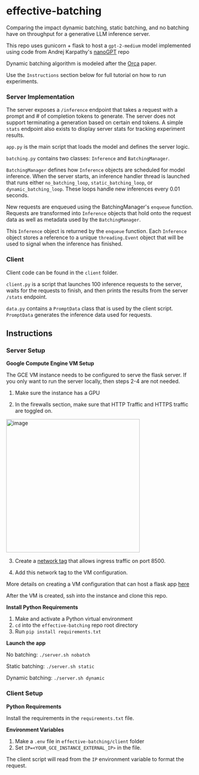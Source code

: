 # effective-batching
Comparing the impact dynamic batching, static batching, and no batching have on throughput for a generative LLM inference server.

This repo uses gunicorn + flask to host a ```gpt-2-medium``` model implemented using code from Andrej Karpathy's [nanoGPT](https://github.com/karpathy/nanoGPT/tree/master) repo

Dynamic batching algorithm is modeled after the [Orca](https://www.usenix.org/conference/osdi22/presentation/yu) paper.

Use the ```Instructions``` section below for full tutorial on how to run experiments.

### Server Implementation
The server exposes a ```/inference``` endpoint that takes a request with a prompt and # of completion tokens to generate. The server does not support terminating a generation based on certain end tokens. A simple ```stats``` endpoint also exists to display server stats for tracking experiment results.

```app.py``` is the main script that loads the model and defines the server logic. 

```batching.py``` contains two classes: ```Inference``` and ```BatchingManager```. 

```BatchingManager``` defines how ```Inference``` objects are scheduled for model inference. When the server starts, an inference handler thread is launched that runs either ```no_batching_loop```, ```static_batching_loop```, or ```dynamic_batching_loop```. These loops handle new inferences every 0.01 seconds.

New requests are enqueued using the BatchingManager's ```enqueue``` function. Requests are transformed into ```Inference``` objects that hold onto the request data as well as metadata used by the ```BatchingManager```. 

This ```Inference``` object is returned by the ```enqueue``` function. Each ```Inference``` object stores a reference to a unique ```threading.Event``` object that will be used to signal when the inference has finished.

### Client
Client code can be found in the ```client``` folder.

```client.py``` is a script that launches 100 inference requests to the server, waits for the requests to finish, and then prints the results from the server ```/stats``` endpoint.

```data.py``` contains a ```PromptData``` class that is used by the client script. ```PromptData``` generates the inference data used for requests.

## Instructions

### Server Setup

**Google Compute Engine VM Setup**

The GCE VM instance needs to be configured to serve the flask server. If you only want to run the server locally, then steps 2-4 are not needed.

1. Make sure the instance has a GPU

2. In the firewalls section, make sure that HTTP Traffic and HTTPS traffic are toggled on.

<img width="357" alt="image" src="https://github.com/lievan/effective-batching/assets/42917263/dfc9797d-9c9b-4d64-87d4-5592953d948e">

3. Create a [network tag](https://cloud.google.com/vpc/docs/add-remove-network-tags) that allows ingress traffic on port 8500.

5. Add this network tag to the VM configuration.

More details on creating a VM configuration that can host a flask app [here](https://www.section.io/engineering-education/deploy-flask-to-gce/)

After the VM is created, ssh into the instance and clone this repo.

**Install Python Requirements**

1. Make and activate a Python virtual environment
2. ```cd``` into the ```effective-batching``` repo root directory
3. Run ```pip install requirements.txt```

**Launch the app**

No batching:
```./server.sh nobatch```

Static batching:
```./server.sh static```

Dynamic batching:
```./server.sh dynamic```

### Client Setup

**Python Requirements**

Install the requirements in the ```requirements.txt``` file.

**Environment Variables**

1. Make a ```.env``` file in ```effective-batching/client``` folder
2. Set ```IP=<YOUR_GCE_INSTANCE_EXTERNAL_IP>``` in the file.

The client script will read from the ```IP``` environment variable to format the request.

